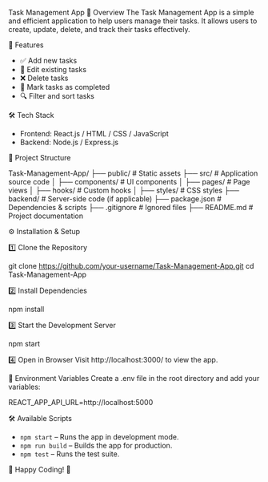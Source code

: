 Task Management App
📌 Overview
The Task Management App is a simple and efficient application to help users manage their tasks. It allows users to create, update, delete, and track their tasks effectively.

🚀 Features
- ✅ Add new tasks
- 📝 Edit existing tasks
- ❌ Delete tasks
- 📅 Mark tasks as completed
- 🔍 Filter and sort tasks

🛠 Tech Stack
- Frontend: React.js / HTML / CSS / JavaScript
- Backend: Node.js / Express.js

📂 Project Structure

Task-Management-App/
├── public/               # Static assets
├── src/                  # Application source code
│   ├── components/       # UI components
│   ├── pages/            # Page views
│   ├── hooks/            # Custom hooks
│   ├── styles/           # CSS styles
├── backend/              # Server-side code (if applicable)
├── package.json          # Dependencies & scripts
├── .gitignore            # Ignored files
├── README.md             # Project documentation


⚙️ Installation & Setup

1️⃣ Clone the Repository

git clone https://github.com/your-username/Task-Management-App.git
cd Task-Management-App

2️⃣ Install Dependencies

npm install


3️⃣ Start the Development Server

npm start


4️⃣ Open in Browser
Visit  http://localhost:3000/  to view the app.

📜 Environment Variables
Create a .env file in the root directory and add your variables:

REACT_APP_API_URL=http://localhost:5000


🛠 Available Scripts
- `npm start` – Runs the app in development mode.
- `npm run build` – Builds the app for production.
- `npm test` – Runs the test suite.

🚀 Happy Coding! 🎉

